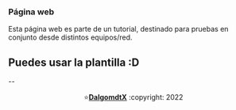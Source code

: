 ### Página web 
Esta página web es parte de un tutorial, destinado para pruebas en conjunto desde distintos equipos/red.
<br>
## Puedes usar la plantilla :D

--

<p align="center">⭐️<a href="https://github.com/dalgomdtx"><b>DalgomdtX</b></a> :copyright: 2022</p>
